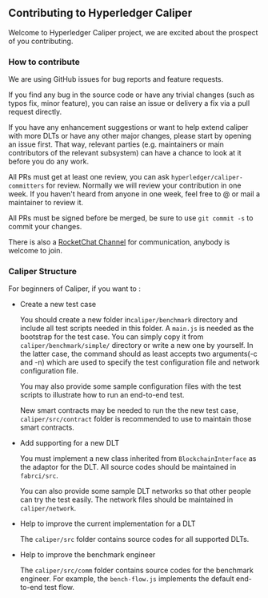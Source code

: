 ## Contributing to Hyperledger Caliper

Welcome to Hyperledger Caliper project, we are excited about the prospect of you contributing. 

### How to contribute

We are using GitHub issues for bug reports and feature requests.

If you find any bug in the source code or have any trivial changes (such as typos fix, minor feature), you can raise an issue or delivery a fix via a pull request directly.

If you have any enhancement suggestions or want to help extend caliper with more DLTs or have any other major changes, please start by opening an issue first.
That way, relevant parties (e.g. maintainers or main contributors of the relevant subsystem) can have a chance to look at it before you do any work.

All PRs must get at least one review, you can ask `hyperledger/caliper-committers` for review.
Normally we will review your contribution in one week.
If you haven't heard from anyone in one week, feel free to @ or mail a maintainer to review it.

All PRs must be signed before be merged, be sure to use `git commit -s` to commit your changes.
   
There is also a [RocketChat Channel](https://chat.hyperledger.org/channel/caliper) for communication, anybody is welcome to join. 

### Caliper Structure

For beginners of Caliper, if you want to :

* Create a new test case

  You should create a new folder in`caliper/benchmark` directory and include all test scripts needed in this folder.
  A `main.js` is needed as the bootstrap for the test case. You can simply copy it from `caliper/benchmark/simple/` directory or write a new one by yourself.
  In the latter case, the command should as least accepts two arguments(-c and -n) which are used to specify the test configuration file and network configuration file.
 
  You may also provide some sample configuration files with the test scripts to illustrate how to run an end-to-end test.
    
  New smart contracts may be needed to run the the new test case, `caliper/src/contract` folder is recommended to use to maintain those smart contracts.
    
* Add supporting for a new DLT
  
  You must implement a new class inherited from `BlockchainInterface` as the adaptor for the DLT. All source codes should be maintained in `fabrci/src`.
  
  You can also provide some sample DLT networks so that other people can try the test easily. The network files should be maintained in `caliper/network`.
  
* Help to improve the current implementation for a DLT

  The `caliper/src` folder contains source codes for all supported DLTs.
  
* Help to improve the benchmark engineer

  The `caliper/src/comm` folder contains source codes for the benchmark engineer. For example, the `bench-flow.js` implements the default end-to-end test flow.
